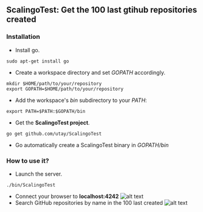 ## ScalingoTest: Get the 100 last gtihub repositories created

### Installation
* Install go.
```
sudo apt-get install go
```
* Create a workspace directory and set _GOPATH_ accordingly.
```
mkdir $HOME/path/to/your/repository
export GOPATH=$HOME/path/to/your/repository
```
* Add the workspace's _bin_ subdirectory to your _PATH_:
```
export PATH=$PATH:$GOPATH/bin
```
* Get the __ScalingoTest project__.
```
go get github.com/utay/ScalingoTest
```
* Go automatically create a ScalingoTest binary in _GOPATH/bin_

### How to use it?
* Launch the server.
```
./bin/ScalingoTest
```
* Connect your browser to __localhost:4242__
![alt text](https://github.com/utay/ScalingoTest/tree/master/images/search.png "Search")
* Search GitHub repositories by name in the 100 last created
![alt text](https://github.com/utay/ScalingoTest/tree/master/images/results.png "Results")

